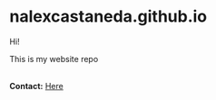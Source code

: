 # nalexcastaneda.github.io
Hi!<br>
<p>This is my website repo<br></p>
<br>
<b>Contact:</b> <a href="nalexcastaneda.github.io/contact.html">Here</a>
